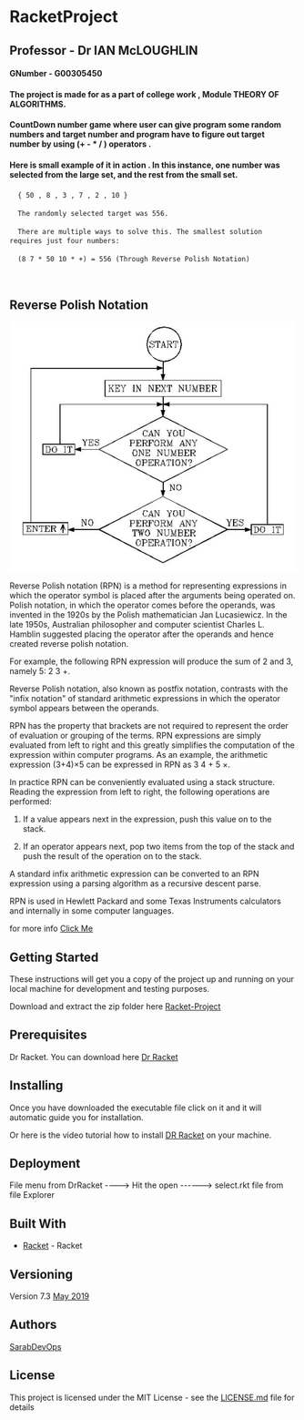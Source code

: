 # RacketProject


##  Professor - Dr IAN McLOUGHLIN


#### GNumber - G00305450

#### The project is made for as a part of college work , Module  THEORY OF ALGORITHMS.

#### CountDown number game where user can give program some random numbers and target number and program have to figure out target number by using (+ - * / ) operators .

#### Here is small example of it in action .  In this instance, one number was selected from the large set, and the rest from the small set.

```
  { 50 , 8 , 3 , 7 , 2 , 10 }
  
  The randomly selected target was 556.
  
  There are multiple ways to solve this. The smallest solution requires just four numbers:
  
  (8 7 * 50 10 * +) = 556 (Through Reverse Polish Notation)
  
  
```

## Reverse Polish Notation

![](https://github.com/sarabDevOps/RacketProject/blob/main/rpn.JPG)

 Reverse Polish notation (RPN) is a method for representing expressions in which the operator symbol is placed after the arguments being operated on. Polish notation, in which the operator comes before the operands, was invented in the 1920s by the Polish mathematician Jan Lucasiewicz. In the late 1950s, Australian philosopher and computer scientist Charles L. Hamblin suggested placing the operator after the operands and hence created reverse polish notation.

For example, the following RPN expression will produce the sum of 2 and 3, namely 5: 2 3 +.

Reverse Polish notation, also known as postfix notation, contrasts with the "infix notation" of standard arithmetic expressions in which the operator symbol appears between the operands.

RPN has the property that brackets are not required to represent the order of evaluation or grouping of the terms. RPN expressions are simply evaluated from left to right and this greatly simplifies the computation of the expression within computer programs. As an example, the arithmetic expression (3+4)×5 can be expressed in RPN as 3 4 + 5 ×.

In practice RPN can be conveniently evaluated using a stack structure. Reading the expression from left to right, the following operations are performed:

1. If a value appears next in the expression, push this value on to the stack.

2. If an operator appears next, pop two items from the top of the stack and push the result of the operation on to the stack.

A standard infix arithmetic expression can be converted to an RPN expression using a parsing algorithm as a recursive descent parse.

RPN is used in Hewlett Packard and some Texas Instruments calculators and internally in some computer languages. 

for more info [Click Me ](https://en.wikipedia.org/wiki/Reverse_Polish_notation)

## Getting Started

These instructions will get you a copy of the project up and running on your local machine for development and testing purposes. 

Download and extract the zip folder here [Racket-Project](https://github.com/sarabDevOps/RacketProject/archive/master.zip)

## Prerequisites

Dr Racket. You can download here [Dr Racket](https://download.racket-lang.org/)


## Installing

Once you have downloaded the executable file click on it and it will automatic guide you for installation.

Or here is the video tutorial how to install [DR Racket](https://www.youtube.com/watch?v=UOqcLGGKVr8) on your machine. 






## Deployment

File menu from DrRacket ----> Hit the open ------>  select.rkt file from file Explorer 


## Built With

* [Racket](https://download.racket-lang.org/) - Racket 



## Versioning

Version 7.3 [May 2019](https://download.racket-lang.org/)


## Authors

[SarabDevOps](https://github.com/sarabDevOps)


## License

This project is licensed under the MIT License - see the [LICENSE.md](https://github.com/sarbjeetkumar/Racket-Project/blob/master/LICENSE) file for details








 
